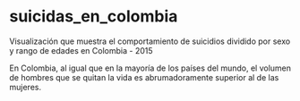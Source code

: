 # suicidas_en_colombia
Visualización que muestra el comportamiento de suicidios dividido por sexo y rango de edades en Colombia - 2015

En Colombia, al igual que en la mayoría de los países del mundo, el volumen de hombres que se quitan la vida es abrumadoramente superior al de las mujeres.

